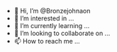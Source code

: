 - 👋 Hi, I’m @Bronzejohnaon
- 👀 I’m interested in ...
- 🌱 I’m currently learning ...
- 💞️ I’m looking to collaborate on ...
- 📫 How to reach me ...

<!---
Bronzejohnaon/Bronzejohnaon is a ✨ special ✨ repository because its `README.md` (this file) appears on your GitHub profile.
You can click the Preview link to take a look at your changes.
--->
